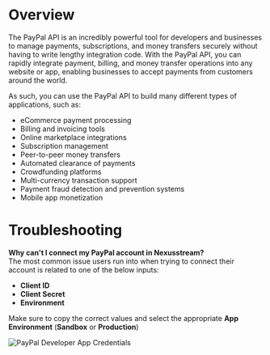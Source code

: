# Overview

The PayPal API is an incredibly powerful tool for developers and businesses to
manage payments, subscriptions, and money transfers securely without having to
write lengthy integration code. With the PayPal API, you can rapidly integrate
payment, billing, and money transfer operations into any website or app,
enabling businesses to accept payments from customers around the world.

As such, you can use the PayPal API to build many different types of
applications, such as:

- eCommerce payment processing
- Billing and invoicing tools
- Online marketplace integrations
- Subscription management
- Peer-to-peer money transfers
- Automated clearance of payments
- Crowdfunding platforms
- Multi-currency transaction support
- Payment fraud detection and prevention systems
- Mobile app monetization

# Troubleshooting
**Why can't I connect my PayPal account in Nexusstream?**
<br>
The most common issue users run into when trying to connect their account is related to one of the below inputs:
- **Client ID**
- **Client Secret**
- **Environment**

Make sure to copy the correct values and select the appropriate **App Environment** (**Sandbox** or **Production**)

<img alt="PayPal Developer App Credentials" src="https://res.cloudinary.com/nexusstreamin/image/upload/v1696907830/paypal-creds_sycmn3.png" />
